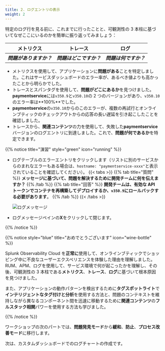 ```yaml
---
title: 2. ログエントリの表示
weight: 2
---
```


特定のログ行を見る前に、これまでに行ったことと、可観測性の 3 本柱に基づいてなぜここにいるのかを簡単に振り返ってみましょう：

|        メトリクス        |         トレース         |          ログ          |
| :----------------------: | :----------------------: | :--------------------: |
| _**問題がありますか？**_ | _**問題はどこですか？**_ | _**問題は何ですか？**_ |

- メトリクスを使用して、アプリケーションに**問題がある**ことを特定しました。これはサービスダッシュボードのエラー率が、あるべき値よりも高かったことから明らかでした。
- トレースとスパンタグを使用して、**問題がどこにあるか**を見つけました。**paymentservice**には`v350.9`と`v350.10`の 2 つのバージョンがあり、`v350.10`のエラー率は**100%**でした。
- **paymentservice**の`v350.10`からのこのエラーが、複数の再試行とオンラインブティックのチェックアウトからの応答の長い遅延を引き起こしたことを確認しました。
- トレースから、**関連コンテンツ**の力を使用して、失敗した**paymentservice**バージョンのログエントリに到達しました。これで、**問題が何であるか**を特定できます。

{{% notice title="演習" style="green" icon="running" %}}

- ログテーブルのエラーエントリをクリックします（リストに別のサービスからのまれなエラーもある場合は、`hostname: "paymentservice-xxxx"`と表示されていることを確認してください）。
  {{< tabs >}}
  {{% tab title="質問" %}}
  **メッセージに基づいて、問題を解決するために開発チームに何を伝えますか？**
  {{% /tab %}}
  {{% tab title="回答" %}}
  **開発チームは、有効な API トークンでコンテナを再構築してデプロイするか、`v350.9`にロールバックする必要があります**。
  {{% /tab %}}
  {{< /tabs >}}

  ![ログメッセージ](../images/log-observer-log-message.png)

- ログメッセージペインの**X**をクリックして閉じます。

{{% /notice %}}

{{% notice style="blue" title="おめでとうございます" icon="wine-bottle" %}}

Splunk Observability Cloud を**正常に**使用して、オンラインブティックでショッピング中に不良なユーザーエクスペリエンスを体験した理由を理解しました。RUM、APM、ログを使用して、サービス環境で何が起こったかを理解し、その後、可観測性の 3 本柱である**メトリクス**、**トレース**、**ログ**に基づいて根本原因を見つけました。

また、アプリケーションの動作パターンを検出するために**タグスポットライト**で**インテリジェントなタグ付けと分析**を使用する方法と、問題のコンテキストを維持しながら異なるコンポーネント間を迅速に移動するために**関連コンテンツ**の**フルスタック相関**パワーを使用する方法も学びました。

{{% /notice %}}

ワークショップの次のパートでは、**問題発見モード**から**緩和**、**防止**、**プロセス改善モード**に移行します。

次は、カスタムダッシュボードでのログチャートの作成です。

